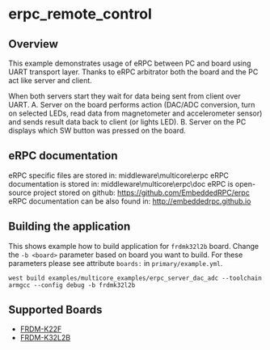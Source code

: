 # erpc_remote_control

## Overview

This example demonstrates usage of eRPC between PC and board using UART transport layer.
Thanks to eRPC arbitrator both the board and the PC act like server and client.

When both servers start they wait for data being sent from client over UART.
A. Server on the board performs action (DAC/ADC conversion, turn on selected LEDs, read data from magnetometer and accelerometer sensor)
and sends result data back to client (or lights LED).
B. Server on the PC displays which SW button was pressed on the board.

## eRPC documentation

eRPC specific files are stored in: middleware\multicore\erpc
eRPC documentation is stored in: middleware\multicore\erpc\doc
eRPC is open-source project stored on github: https://github.com/EmbeddedRPC/erpc
eRPC documentation can be also found in: http://embeddedrpc.github.io

## Building the application

This shows example how to build application for `frdmk32l2b` board.
Change the `-b <board>` parameter based on board you want to build.
For these parameters please see attribute `boards:` in `primary/example.yml`.

```
west build examples/multicore_examples/erpc_server_dac_adc --toolchain armgcc --config debug -b frdmk32l2b
```

## Supported Boards

- [FRDM-K22F](../../_boards/frdmk22f/multiprocessor_examples/erpc_remote_control/example_board_readme.md)
- [FRDM-K32L2B](../../_boards/frdmk32l2b/multiprocessor_examples/erpc_remote_control/example_board_readme.md)
